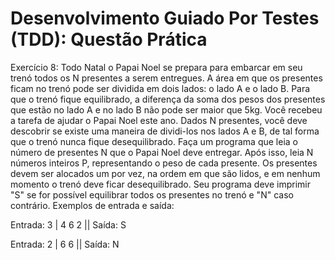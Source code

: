 # Desenvolvimento Guiado Por Testes (TDD): Questão Prática

Exercício 8: Todo Natal o Papai Noel se prepara para embarcar em seu trenó todos os N presentes a serem
entregues. A área em que os presentes ficam no trenó pode ser dividida em dois lados: o lado A e o lado
B. Para que o trenó fique equilibrado, a diferença da soma dos pesos dos presentes que estão no lado A
e no lado B não pode ser maior que 5kg. Você recebeu a tarefa de ajudar o Papai Noel este ano. Dados N
presentes, você deve descobrir se existe uma maneira de dividi-los nos lados A e B, de tal forma que o
trenó nunca fique desequilibrado. Faça um programa que leia o número de presentes N que o Papai Noel
deve entregar. Após isso, leia N números inteiros P, representando o peso de cada presente. Os presentes
devem ser alocados um por vez, na ordem em que são lidos, e em nenhum momento o trenó deve ficar
desequilibrado. Seu programa deve imprimir "S" se for possível equilibrar todos os presentes no trenó e
"N" caso contrário.
Exemplos de entrada e saída:

Entrada: 3 |
4 6 2 ||
Saída: S

Entrada: 2 |
6 6 ||
Saída: N